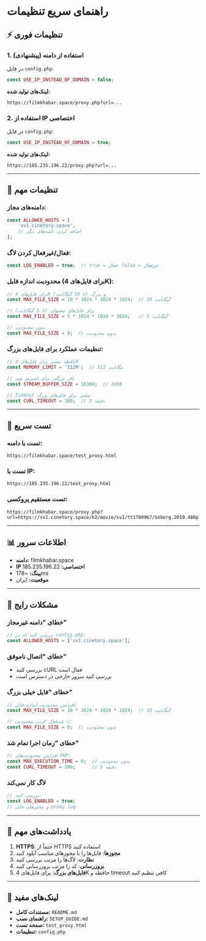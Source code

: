 # راهنمای سریع تنظیمات

## ⚡ تنظیمات فوری

### 1. استفاده از دامنه (پیشنهادی)
در فایل `config.php`:
```php
const USE_IP_INSTEAD_OF_DOMAIN = false;
```
**لینک‌های تولید شده:**
```
https://filmkhabar.space/proxy.php?url=...
```

### 2. استفاده از IP اختصاصی
در فایل `config.php`:
```php
const USE_IP_INSTEAD_OF_DOMAIN = true;
```
**لینک‌های تولید شده:**
```
https://185.235.196.22/proxy.php?url=...
```

---

## 🔧 تنظیمات مهم

### دامنه‌های مجاز:
```php
const ALLOWED_HOSTS = [
    'sv1.cinetory.space',
    // اضافه کردن دامنه‌های دیگر
];
```

### فعال/غیرفعال کردن لاگ:
```php
const LOG_ENABLED = true;  // true = فعال، false = غیرفعال
```

### محدودیت اندازه فایل (برای فایل‌های 4K):
```php
// برای فایل‌های 4K و بزرگ (تا 10 گیگابایت)
const MAX_FILE_SIZE = 10 * 1024 * 1024 * 1024;  // 10 گیگابایت

// برای فایل‌های معمولی (تا 5 گیگابایت)
const MAX_FILE_SIZE = 5 * 1024 * 1024 * 1024;   // 5 گیگابایت

// بدون محدودیت
const MAX_FILE_SIZE = 0;  // بدون محدودیت
```

### تنظیمات عملکرد برای فایل‌های بزرگ:
```php
// حافظه بیشتر برای فایل‌های 4K
const MEMORY_LIMIT = '512M';  // 512 مگابایت

// بافر بزرگتر برای استریم بهتر
const STREAM_BUFFER_SIZE = 16384;  // 16KB

// Timeout بیشتر برای فایل‌های بزرگ
const CURL_TIMEOUT = 300;  // 5 دقیقه
```

---

## 🧪 تست سریع

### تست با دامنه:
```
https://filmkhabar.space/test_proxy.html
```

### تست با IP:
```
https://185.235.196.22/test_proxy.html
```

### تست مستقیم پروکسی:
```
https://filmkhabar.space/proxy.php?url=https://sv1.cinetory.space/h2/movie/sv1/tt1780967/Seberg.2019.480p.HardSub.SerFil.mp4
```

---

## 📊 اطلاعات سرور

- **دامنه:** filmkhabar.space
- **IP اختصاصی:** 185.235.196.22
- **پینگ:** ~178ms
- **موقعیت:** ایران

---

## 🚨 مشکلات رایج

### خطای "دامنه غیرمجاز"
```php
// بررسی کنید که در config.php:
const ALLOWED_HOSTS = ['sv1.cinetory.space'];
```

### خطای "اتصال ناموفق"
- بررسی کنید cURL فعال است
- بررسی کنید سرور خارجی در دسترس است

### خطای "فایل خیلی بزرگ"
```php
// افزایش محدودیت اندازه فایل:
const MAX_FILE_SIZE = 10 * 1024 * 1024 * 1024;  // 10 گیگابایت

// یا غیرفعال کردن محدودیت:
const MAX_FILE_SIZE = 0;  // بدون محدودیت
```

### خطای "زمان اجرا تمام شد"
```php
// افزایش محدودیت‌های PHP:
const MAX_EXECUTION_TIME = 0;  // بدون محدودیت
const CURL_TIMEOUT = 300;      // 5 دقیقه
```

### لاگ کار نمی‌کند
```php
// بررسی کنید:
const LOG_ENABLED = true;
// و مجوزهای فایل proxy.log
```

---

## 📝 یادداشت‌های مهم

1. **HTTPS**: حتماً از HTTPS استفاده کنید
2. **مجوزها**: فایل‌ها را با مجوزهای مناسب آپلود کنید
3. **نظارت**: لاگ‌ها را مرتب بررسی کنید
4. **بروزرسانی**: کد را مرتب بروزرسانی کنید
5. **فایل‌های بزرگ**: برای فایل‌های 4K حافظه و timeout کافی تنظیم کنید

---

## 🔗 لینک‌های مفید

- **مستندات کامل:** `README.md`
- **راهنمای نصب:** `SETUP_GUIDE.md`
- **صفحه تست:** `test_proxy.html`
- **تنظیمات:** `config.php` 